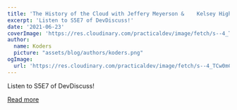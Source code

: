 ```yaml
---
title: 'The History of the Cloud with Jeffery Meyerson &	Kelsey Hightower'
excerpt: 'Listen to S5E7 of DevDiscuss!'
date: '2021-06-23'
coverImage: 'https://res.cloudinary.com/practicaldev/image/fetch/s--4_TCw0mC--/c_imagga_scale,f_auto,fl_progressive,h_420,q_auto,w_1000/https://dev-to-uploads.s3.amazonaws.com/uploads/articles/tmcf404ghrq8yge431e0.png'
author:
  name: Koders
  picture: "assets/blog/authors/koders.png"
ogImage:
  url: 'https://res.cloudinary.com/practicaldev/image/fetch/s--4_TCw0mC--/c_imagga_scale,f_auto,fl_progressive,h_420,q_auto,w_1000/https://dev-to-uploads.s3.amazonaws.com/uploads/articles/tmcf404ghrq8yge431e0.png'
---
```


Listen to S5E7 of DevDiscuss!

[Read more](https://dev.to/devteam/the-history-of-the-cloud-with-jeffery-meyerson-kelsey-hightower-91a)
